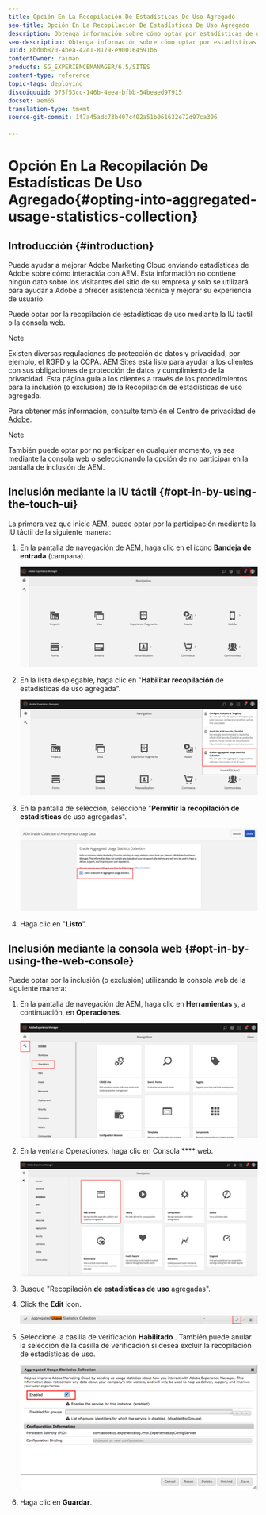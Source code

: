 ```yaml
---
title: Opción En La Recopilación De Estadísticas De Uso Agregado
seo-title: Opción En La Recopilación De Estadísticas De Uso Agregado
description: Obtenga información sobre cómo optar por estadísticas de uso agregadas.
seo-description: Obtenga información sobre cómo optar por estadísticas de uso agregadas.
uuid: 8bd0b870-4bea-42e1-8179-e900164591b6
contentOwner: raiman
products: SG_EXPERIENCEMANAGER/6.5/SITES
content-type: reference
topic-tags: deploying
discoiquuid: 075f53cc-146b-4eea-bfbb-54beaed97915
docset: aem65
translation-type: tm+mt
source-git-commit: 1f7a45adc73b407c402a51b061632e72d97ca306

---
```



# Opción En La Recopilación De Estadísticas De Uso Agregado{#opting-into-aggregated-usage-statistics-collection}

## Introducción {#introduction}

Puede ayudar a mejorar Adobe Marketing Cloud enviando estadísticas de Adobe sobre cómo interactúa con AEM. Esta información no contiene ningún dato sobre los visitantes del sitio de su empresa y solo se utilizará para ayudar a Adobe a ofrecer asistencia técnica y mejorar su experiencia de usuario.

Puede optar por la recopilación de estadísticas de uso mediante la IU táctil o la consola web.

>[!NOTE]
>
>Existen diversas regulaciones de protección de datos y privacidad; por ejemplo, el RGPD y la CCPA. AEM Sites está listo para ayudar a los clientes con sus obligaciones de protección de datos y cumplimiento de la privacidad. Esta página guía a los clientes a través de los procedimientos para la inclusión (o exclusión) de la Recopilación de estadísticas de uso agregada.
>
>Para obtener más información, consulte también el Centro de privacidad de [Adobe](https://www.adobe.com/privacy.html).

>[!NOTE]
>
>También puede optar por no participar en cualquier momento, ya sea mediante la consola [](/help/sites-deploying/opt-in-aggregated-usage-statistics.md#opt-in-by-using-the-web-console) web o seleccionando la opción de no participar en la pantalla de inclusión de AEM.

## Inclusión mediante la IU táctil {#opt-in-by-using-the-touch-ui}

La primera vez que inicie AEM, puede optar por la participación mediante la IU táctil de la siguiente manera:

1. En la pantalla de navegación de AEM, haga clic en el icono **Bandeja de entrada** (campana).

   ![usage_statistical snavigationscreen](assets/usage_statisticsnavigationscreen.png)

1. En la lista desplegable, haga clic en &quot;**Habilitar recopilación** de estadísticas de uso agregada&quot;.

   ![usage_statistical snavigationscreen2](assets/usage_statisticsnavigationscreen2.png)

1. En la pantalla de selección, seleccione &quot;**Permitir la recopilación de estadísticas** de uso agregadas&quot;.

   ![usage_estadticsopt-insscreen](assets/usage_statisticsopt-inscreen.png)

1. Haga clic en &quot;**Listo**&quot;.

## Inclusión mediante la consola web {#opt-in-by-using-the-web-console}

Puede optar por la inclusión (o exclusión) utilizando la consola web de la siguiente manera:

1. En la pantalla de navegación de AEM, haga clic en **Herramientas** y, a continuación, en **Operaciones**.

   ![usage_estadticsopsdashboard](assets/usage_statisticsopsdashboard.png)

1. En la ventana Operaciones, haga clic en Consola **** web.

   ![usage_estadticswebconsole](assets/usage_statisticswebconsole.png)

1. Busque &quot;Recopilación **de estadísticas de uso** agregadas&quot;.
1. Click the **Edit** icon.

   ![usage_statticscollection, edit](assets/usage_statisticscollectionedit.png)

1. Seleccione la casilla de verificación **Habilitado** . También puede anular la selección de la casilla de verificación si desea excluir la recopilación de estadísticas de uso.

   ![usage_statticsselect](assets/usage_statisticsselect.png)

1. Haga clic en **Guardar**.

